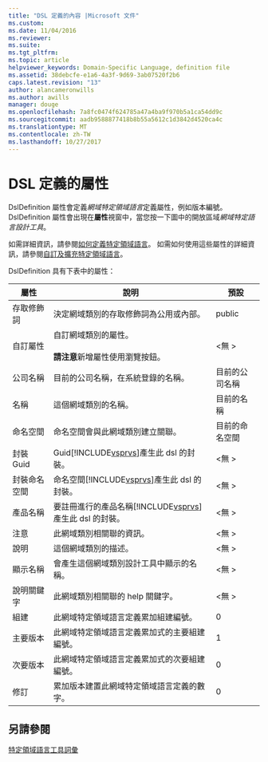 ```yaml
---
title: "DSL 定義的內容 |Microsoft 文件"
ms.custom: 
ms.date: 11/04/2016
ms.reviewer: 
ms.suite: 
ms.tgt_pltfrm: 
ms.topic: article
helpviewer_keywords: Domain-Specific Language, definition file
ms.assetid: 38debcfe-e1a6-4a3f-9d69-3ab07520f2b6
caps.latest.revision: "13"
author: alancameronwills
ms.author: awills
manager: douge
ms.openlocfilehash: 7a8fc0474f624785a47a4ba9f970b5a1ca54dd9c
ms.sourcegitcommit: aadb9588877418b8b55a5612c1d3842d4520ca4c
ms.translationtype: MT
ms.contentlocale: zh-TW
ms.lasthandoff: 10/27/2017
---
```

# <a name="properties-of-a-dsl-definition"></a>DSL 定義的屬性
DslDefinition 屬性會定義*網域特定領域語言*定義屬性，例如版本編號。 DslDefinition 屬性會出現在**屬性**視窗中，當您按一下圖中的開放區域*網域特定語言設計工具*。  
  
 如需詳細資訊，請參閱[如何定義特定領域語言](../modeling/how-to-define-a-domain-specific-language.md)。 如需如何使用這些屬性的詳細資訊，請參閱[自訂及擴充特定領域語言](../modeling/customizing-and-extending-a-domain-specific-language.md)。  
  
 DslDefinition 具有下表中的屬性：  
  
|屬性|說明|預設|  
|--------------|-----------------|-------------|  
|存取修飾詞|決定網域類別的存取修飾詞為公用或內部。|public|  
|自訂屬性|自訂網域類別的屬性。<br /><br /> **請注意**新增屬性使用瀏覽按鈕。|\<無 >|  
|公司名稱|目前的公司名稱，在系統登錄的名稱。|目前的公司名稱|  
|名稱|這個網域類別的名稱。|目前的名稱|  
|命名空間|命名空間會與此網域類別建立關聯。|目前的命名空間|  
|封裝 Guid|Guid[!INCLUDE[vsprvs](../code-quality/includes/vsprvs_md.md)]產生此 dsl 的封裝。|\<無 >|  
|封裝命名空間|命名空間[!INCLUDE[vsprvs](../code-quality/includes/vsprvs_md.md)]產生此 dsl 的封裝。|\<無 >|  
|產品名稱|要註冊進行的產品名稱[!INCLUDE[vsprvs](../code-quality/includes/vsprvs_md.md)]產生此 dsl 的封裝。|\<無 >|  
|注意|此網域類別相關聯的資訊。|\<無 >|  
|說明|這個網域類別的描述。|\<無 >|  
|顯示名稱|會產生這個網域類別設計工具中顯示的名稱。|\<無 >|  
|說明關鍵字|此網域類別相關聯的 help 關鍵字。|\<無 >|  
|組建|此網域特定領域語言定義累加組建編號。|0|  
|主要版本|此網域特定領域語言定義累加式的主要組建編號。|1|  
|次要版本|此網域特定領域語言定義累加式的次要組建編號。|0|  
|修訂|累加版本建置此網域特定領域語言定義的數字。|0|  
  
## <a name="see-also"></a>另請參閱  
 [特定領域語言工具詞彙](http://msdn.microsoft.com/en-us/ca5e84cb-a315-465c-be24-76aa3df276aa)